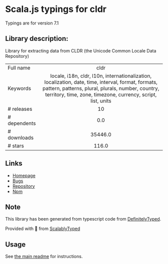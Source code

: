 
# Scala.js typings for cldr

Typings are for version 7.1

## Library description:
Library for extracting data from CLDR (the Unicode Common Locale Data Repository)

|                    |                 |
| ------------------ | :-------------: |
| Full name          | cldr |
| Keywords           | locale, i18n, cldr, l10n, internationalization, localization, date, time, interval, format, formats, pattern, patterns, plural, plurals, number, country, territory, time, zone, timezone, currency, script, list, units |
| # releases         | 10 |
| # dependents       | 0.0 |
| # downloads        | 35446.0 |
| # stars            | 116.0 |

## Links
- [Homepage](https://github.com/papandreou/node-cldr#readme)
- [Bugs](https://github.com/papandreou/node-cldr/issues)
- [Repository](https://github.com/papandreou/node-cldr)
- [Npm](https://www.npmjs.com/package/cldr)
    


## Note
This library has been generated from typescript code from [DefinitelyTyped](https://definitelytyped.org).

Provided with :purple_heart: from [ScalablyTyped](https://github.com/oyvindberg/ScalablyTyped)

## Usage
See [the main readme](../../readme.md) for instructions.



